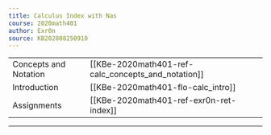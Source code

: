 ```yaml
---
title: Calculus Index with Nas
course: 2020math401
author: Exr0n
source: KB202008250910
---
```


| | |
|-|-|
Concepts and Notation | [[KBe-2020math401-ref-calc_concepts_and_notation]]
Introduction | [[KBe-2020math401-flo-calc_intro]]
Assignments | [[KBe-2020math401-ref-exr0n-ret-index]]

---